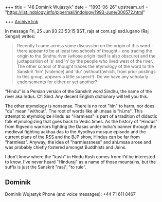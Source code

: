 +++
title = "48 Dominik Wujastyk"
date = "1993-06-26"
upstream_url = "https://list.indology.info/pipermail/indology/1993-June/000572.html"

+++
[Archive link](https://list.indology.info/pipermail/indology/1993-June/000572.html)

In message Fri, 25 Jun 93 23:53:15 BST,
  rajs at com.sgi.esd.lugano (Raj Sehgal)  writes:

> Recently I came across some discussion on the origin of this word - there appear
> to be at least two schools of thought - one tracing the origin to the Sindhu
> river (whose origin itself is also obscure) and the juxtaposition of 's' and 'h'
> by the people who lived west of the river. The other school of thought traces
> the etymology of the word to the Sanskrit 'hin' (violence) and 'du'
> (without)(which, from prior postings to this group, appears a little suspect!).
> Do we have any scholarly endorsements for either or yet another?

"Hindu" is a Persian version of the Sanskrit word Sindhu, the name of the
river aka Indus.  Cf. Sind.   Any decent English dictionary will tell you
this.

The other etymology is nonsense.  There is no root "hin" to harm, nor does
"du" mean "without".  The root of words like ahi.msaa is "hi.ms".  This
attempt to etymologize Hindu as "Harmless" is part of a tradition of
didactic folk etymologizing that goes back to Vedic times.  As the history
of "Hindus" from Rigvedic warriors fighting the Dasas under Indra's banner
through the medieval fighting aakhaa.das to the Ayodhya mosque episode and
the current plans of the RSS and the BJP show, Hindus can be far from
"harmless".  Anyway, the idea of "harmlessness" and ahi.msaa arose and was
probably chiefly fostered amongst Buddhists and Jains.

I don't know where the "kush" in Hindu Kush comes from: I'd be interested
to know.  I've never heard "Hinduraj" as a name of those mountains, but
the suffix is just the Sanskrit "raaj", "to rule".

Dominik
--
Dominik Wujastyk           Phone (and voice messages): +44 71 611 8467





